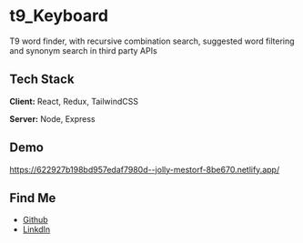 
# t9_Keyboard

T9 word finder, with recursive combination search, suggested word filtering and synonym search in third party APIs


## Tech Stack

**Client:** React, Redux, TailwindCSS

**Server:** Node, Express


## Demo

https://622927b198bd957edaf7980d--jolly-mestorf-8be670.netlify.app/


## Find Me

- [Github](https://github.com/ParisArcos)
- [LinkdIn](https://www.linkedin.com/in/paris-arcos-martin-268708217/)

